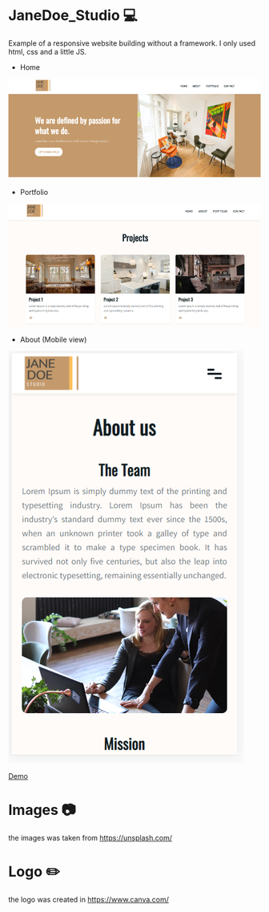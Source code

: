 # JaneDoe_Studio 💻
Example of a responsive website building without a framework. I only used html, css and a little JS.

- Home

![Home](https://github.com/tefacalvo/JaneDoe_Studio/blob/master/img/page-1.PNG)

- Portfolio

![Projects](https://github.com/tefacalvo/JaneDoe_Studio/blob/master/img/page-3.PNG)

- About (Mobile view)

![About](https://github.com/tefacalvo/JaneDoe_Studio/blob/master/img/page-2.PNG)

[Demo](https://janedoe-studio.netlify.app/)

# Images 📷 
the images was taken from https://unsplash.com/

# Logo ✏️
the logo was created in https://www.canva.com/

